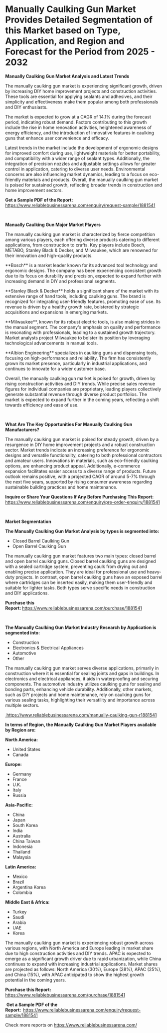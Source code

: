 <p><h1>Manually Caulking Gun Market Provides Detailed Segmentation of this Market based on Type, Application, and Region and Forecast for the Period from 2025 - 2032</h1></p><p><strong>Manually Caulking Gun Market Analysis and Latest Trends</strong></p>
<p><p>The manually caulking gun market is experiencing significant growth, driven by increasing DIY home improvement projects and construction activities. These tools are essential for applying sealants and adhesives, and their simplicity and effectiveness make them popular among both professionals and DIY enthusiasts. </p><p>The market is expected to grow at a CAGR of 14.1% during the forecast period, indicating robust demand. Factors contributing to this growth include the rise in home renovation activities, heightened awareness of energy efficiency, and the introduction of innovative features in caulking guns that enhance user convenience and efficacy. </p><p>Latest trends in the market include the development of ergonomic designs for improved comfort during use, lightweight materials for better portability, and compatibility with a wider range of sealant types. Additionally, the integration of precision nozzles and adjustable settings allows for greater control in application, catering to diverse user needs. Environmental concerns are also influencing market dynamics, leading to a focus on eco-friendly materials and products. Overall, the manually caulking gun market is poised for sustained growth, reflecting broader trends in construction and home improvement sectors.</p></p>
<p><strong>Get a Sample PDF of the Report:&nbsp;</strong> <a href="https://www.reliablebusinessarena.com/enquiry/request-sample/1881541?utm_campaign=2116&utm_medium=2&utm_source=Github&utm_content=ia&utm_term=06042025&utm_id=manually-caulking-gun">https://www.reliablebusinessarena.com/enquiry/request-sample/1881541</a></p>
<p>&nbsp;</p>
<p><strong>Manually Caulking Gun Major Market Players</strong></p>
<p><p>The manually caulking gun market is characterized by fierce competition among various players, each offering diverse products catering to different applications, from construction to crafts. Key players include Bosch, METABO, Stanley Black & Decker, and Milwaukee, which are renowned for their innovation and high-quality products.</p><p>**Bosch** is a market leader known for its advanced tool technology and ergonomic designs. The company has been experiencing consistent growth due to its focus on durability and precision, expected to expand further with increasing demand in DIY and professional segments.</p><p>**Stanley Black & Decker** holds a significant share of the market with its extensive range of hand tools, including caulking guns. The brand is recognized for integrating user-friendly features, promoting ease of use. Its revenue is driven by a healthy growth rate, bolstered by strategic acquisitions and expansions in emerging markets.</p><p>**Milwaukee**, known for its robust electric tools, is also making strides in the manual segment. The company's emphasis on quality and performance is resonating with professionals, leading to a sustained growth trajectory. Market analysts project Milwaukee to bolster its position by leveraging technological advancements in manual tools.</p><p>**Albion Engineering** specializes in caulking guns and dispensing tools, focusing on high-performance and reliability. The firm has consistently grown its market presence, particularly in industrial applications, and continues to innovate for a wider customer base.</p><p>Overall, the manually caulking gun market is poised for growth, driven by rising construction activities and DIY trends. While precise sales revenue figures for individual companies are proprietary, leading players collectively generate substantial revenue through diverse product portfolios. The market is expected to expand further in the coming years, reflecting a shift towards efficiency and ease of use.</p></p>
<p>&nbsp;</p>
<p><strong>What Are The Key Opportunities For Manually Caulking Gun Manufacturers?</strong></p>
<p><p>The manually caulking gun market is poised for steady growth, driven by a resurgence in DIY home improvement projects and a robust construction sector. Market trends indicate an increasing preference for ergonomic designs and versatile functionality, catering to both professional contractors and amateur users. Innovations in materials, such as eco-friendly caulking options, are enhancing product appeal. Additionally, e-commerce expansion facilitates easier access to a diverse range of products. Future outlook remains positive, with a projected CAGR of around 5-7% through the next five years, supported by rising consumer awareness regarding sustainable building practices and home maintenance.</p></p>
<p><strong>Inquire or Share Your Questions If Any Before Purchasing This Report:</strong> <a href="https://www.reliablebusinessarena.com/enquiry/pre-order-enquiry/1881541?utm_campaign=2116&utm_medium=2&utm_source=Github&utm_content=ia&utm_term=06042025&utm_id=manually-caulking-gun">https://www.reliablebusinessarena.com/enquiry/pre-order-enquiry/1881541</a></p>
<p>&nbsp;</p>
<p><strong>Market Segmentation</strong></p>
<p><strong>The Manually Caulking Gun Market Analysis by types is segmented into:</strong></p>
<p><ul><li>Closed Barrel Caulking Gun</li><li>Open Barrel Caulking Gun</li></ul></p>
<p><p>The manually caulking gun market features two main types: closed barrel and open barrel caulking guns. Closed barrel caulking guns are designed with a sealed cartridge system, preventing caulk from drying out and enabling precise application. They are ideal for professional use and heavy-duty projects. In contrast, open barrel caulking guns have an exposed barrel where cartridges can be inserted easily, making them user-friendly and suitable for lighter tasks. Both types serve specific needs in construction and DIY applications.</p></p>
<p><strong>Purchase this Report:&nbsp;</strong><a href="https://www.reliablebusinessarena.com/purchase/1881541?utm_campaign=2116&utm_medium=2&utm_source=Github&utm_content=ia&utm_term=06042025&utm_id=manually-caulking-gun">https://www.reliablebusinessarena.com/purchase/1881541</a></p>
<p>&nbsp;</p>
<p><strong>The Manually Caulking Gun Market Industry Research by Application is segmented into:</strong></p>
<p><ul><li>Construction</li><li>Electronics & Electrical Appliances</li><li>Automotive</li><li>Other</li></ul></p>
<p><p>The manually caulking gun market serves diverse applications, primarily in construction where it is essential for sealing joints and gaps in buildings. In electronics and electrical appliances, it aids in waterproofing and securing components. The automotive industry utilizes caulking guns for sealing and bonding parts, enhancing vehicle durability. Additionally, other markets, such as DIY projects and home maintenance, rely on caulking guns for various sealing tasks, highlighting their versatility and importance across multiple sectors.</p></p>
<p><a href="https://www.reliablebusinessarena.com/manually-caulking-gun-r1881541?utm_campaign=2116&utm_medium=2&utm_source=Github&utm_content=ia&utm_term=06042025&utm_id=manually-caulking-gun">&nbsp;https://www.reliablebusinessarena.com/manually-caulking-gun-r1881541</a></p>
<p><strong>In terms of Region, the Manually Caulking Gun Market Players available by Region are:</strong></p>
<p>
    <p> <strong> North America: </strong>
        <ul>
            <li>United States</li>
            <li>Canada</li>
        </ul>
        </p> 
    <p> <strong> Europe: </strong>
        <ul>
            <li>Germany</li>
            <li>France</li>
            <li>U.K.</li>
            <li>Italy</li>
            <li>Russia</li>
        </ul>
        </p> 
    <p> <strong> Asia-Pacific: </strong>
        <ul>
            <li>China</li>
            <li>Japan</li>
            <li>South Korea</li>
            <li>India</li>
            <li>Australia</li>
            <li>China Taiwan</li>
            <li>Indonesia</li>
            <li>Thailand</li>
            <li>Malaysia</li>
        </ul>
        </p> 
    <p> <strong> Latin America: </strong>
        <ul>
            <li>Mexico</li>
            <li>Brazil</li>
            <li>Argentina Korea</li>
            <li>Colombia</li>
        </ul>
        </p> 
    <p> <strong> Middle East & Africa: </strong>
        <ul>
            <li>Turkey</li>
            <li>Saudi</li>
            <li>Arabia</li>
            <li>UAE</li>
            <li>Korea</li>
        </ul>
    </p>
    </p>
<p><p>The manually caulking gun market is experiencing robust growth across various regions, with North America and Europe leading in market share due to high construction activities and DIY trends. APAC is expected to emerge as a significant growth driver due to rapid urbanization, while China continues to expand with increasing industrial applications. Market shares are projected as follows: North America (30%), Europe (28%), APAC (25%), and China (15%), with APAC anticipated to show the highest growth potential in the coming years.</p></p>
<p><strong>Purchase this Report: </strong><a href="https://www.reliablebusinessarena.com/purchase/1881541?utm_campaign=2116&utm_medium=2&utm_source=Github&utm_content=ia&utm_term=06042025&utm_id=manually-caulking-gun">https://www.reliablebusinessarena.com/purchase/1881541</a></p>
<p>&nbsp;<strong>Get a Sample PDF of the Report:&nbsp;&nbsp;</strong><a href="https://www.reliablebusinessarena.com/enquiry/request-sample/1881541?utm_campaign=2116&utm_medium=2&utm_source=Github&utm_content=ia&utm_term=06042025&utm_id=manually-caulking-gun">https://www.reliablebusinessarena.com/enquiry/request-sample/1881541</a></p>
<p><strong></strong></p>
<p>Check more reports on <a href="https://www.reliablebusinessarena.com/?utm_campaign=2116&utm_medium=2&utm_source=Github&utm_content=ia&utm_term=06042025&utm_id=manually-caulking-gun">https://www.reliablebusinessarena.com/</a></p>